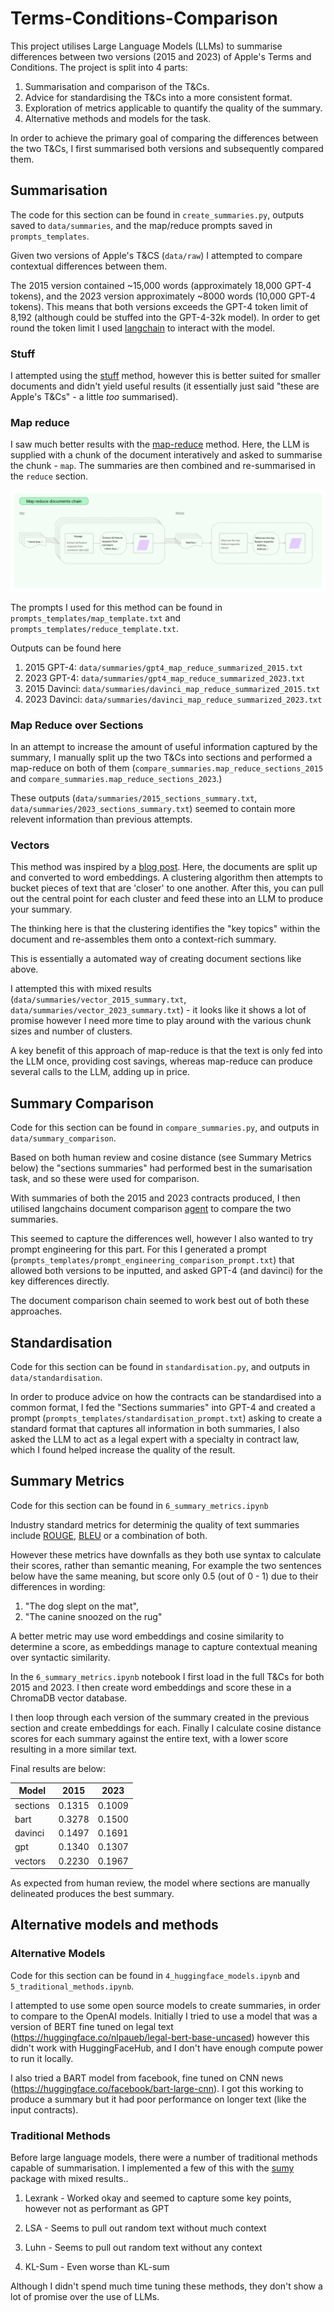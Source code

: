 # Terms-Conditions-Comparison
This project utilises Large Language Models (LLMs) to summarise differences between two versions (2015 and 2023) of Apple's Terms and Conditions. 
The project is split into 4 parts:
1. Summarisation and comparison of the T&Cs.
2. Advice for standardising the T&Cs into a more consistent format.
3. Exploration of metrics applicable to quantify the quality of the summary.
4. Alternative methods and models for the task.

In order to achieve the primary goal of comparing the differences between the two T&Cs, I first summarised both versions and subsequently compared them.

## Summarisation 
The code for this section can be found in `create_summaries.py`, outputs saved to `data/summaries`, and the map/reduce prompts saved in `prompts_templates`.

Given two versions of Apple's T&CS (`data/raw`) I attempted to compare contextual differences between them. 

The 2015 version contained ~15,000 words (approximately 18,000 GPT-4 tokens), and the 2023 version approximately ~8000 words (10,000 GPT-4 tokens). This means that both versions exceeds the GPT-4 token limit of 8,192 (although could be stuffed into the GPT-4-32k model).
In order to get round the token limit I used [langchain](https://python.langchain.com/docs/get_started/introduction) to interact with the model. 

### Stuff

I attempted using the [stuff](https://python.langchain.com/docs/modules/chains/document/stuff) method, however this is better suited for smaller documents and didn't yield useful results (it essentially just said "these are Apple's T&Cs" - a little *too* summarised).

### Map reduce

I saw much better results with the [map-reduce](https://python.langchain.com/docs/modules/chains/document/map_reduce) method. Here, the LLM is supplied with a chunk of the document interatively and asked to summarise the chunk - `map`. The summaries are then combined and re-summarised in the `reduce` section. 


![map_reduce fig](./readme_figs/map_reduce.jpeg)


The prompts I used for this method can be found in  `prompts_templates/map_template.txt` and `prompts_templates/reduce_template.txt`.

Outputs can be found here
1. 2015 GPT-4: `data/summaries/gpt4_map_reduce_summarized_2015.txt`
2. 2023 GPT-4: `data/summaries/gpt4_map_reduce_summarized_2023.txt`
3. 2015 Davinci: `data/summaries/davinci_map_reduce_summarized_2015.txt`
4. 2023 Davinci: `data/summaries/davinci_map_reduce_summarized_2023.txt`

### Map Reduce over Sections
In an attempt to increase the amount of useful information captured by the summary, I manually split up the two T&Cs into sections and performed a map-reduce on both of them (`compare_summaries.map_reduce_sections_2015` and `compare_summaries.map_reduce_sections_2023`.) 

These outputs (`data/summaries/2015_sections_summary.txt`, `data/summaries/2023_sections_summary.txt`) seemed to contain more relevent information than previous attempts. 


### Vectors
This method was inspired by a [blog post](https://pashpashpash.substack.com/p/tackling-the-challenge-of-document). 
Here, the documents are split up and converted to word embeddings. A clustering algorithm then attempts to bucket pieces of text that are 'closer' to one another. After this, you can pull out the central point for each cluster and feed these into an LLM to produce your summary. 

The thinking here is that the clustering identifies the "key topics" within the document and re-assembles them onto a context-rich summary. 

This is essentially a automated way of creating document sections like above. 

I attempted this with mixed results (`data/summaries/vector_2015_summary.txt`, `data/summaries/vector_2023_summary.txt`) - it looks like it shows a lot of promise however I need more time to play around with the various chunk sizes and number of clusters. 

A key benefit of this approach of map-reduce is that the text is only fed into the LLM once, providing cost savings, whereas map-reduce can produce several calls to the LLM, adding up in price. 


## Summary Comparison
Code for this section can be found in `compare_summaries.py`, and outputs in `data/summary_comparison`. 

Based on both human review and cosine distance (see Summary Metrics below) the "sections summaries" had performed best in the sumarisation task, and so these were used for comparison. 

With summaries of both the 2015 and 2023 contracts produced, I then utilised langchains document comparison [agent](https://python.langchain.com/docs/integrations/toolkits/document_comparison_toolkit) to compare the two summaries. 


This seemed to capture the differences well, however I also wanted to try prompt engineering for this part. For this I generated a prompt (`prompts_templates/prompt_engineering_comparison_prompt.txt`) that allowed both versions to be inputted, and asked GPT-4 (and davinci) for the key differences directly. 

The document comparison chain seemed to work best out of both these approaches. 

## Standardisation

Code for this section can be found in `standardisation.py`, and outputs in `data/standardisation`.

In order to produce advice on how the contracts can be standardised into a common format, I fed the "Sections summaries" into GPT-4 and created a prompt (`prompts_templates/standardisation_prompt.txt`) asking to create a standard format that captures all information in both summaries, I also asked the LLM to act as a legal expert with a specialty in contract law, which I found helped increase the quality of the result. 

## Summary Metrics
Code for this section can be found in ```6_summary_metrics.ipynb```

Industry standard metrics for determinig the quality of text summaries include [ROUGE](https://en.wikipedia.org/wiki/ROUGE_(metric)), [BLEU](https://en.wikipedia.org/wiki/BLEU) or a combination of both.

However these metrics have downfalls as they both use syntax to calculate their scores, rather than semantic meaning, 
For example the two sentences below have the same meaning, but score only 0.5 (out of 0 - 1) due to their differences in wording:
1. "The dog slept on the mat", 
2. "The canine snoozed on the rug"

A better metric may use word embeddings and cosine similarity to determine a score, as embeddings manage to capture contextual meaning over syntactic similarity. 

In the ```6_summary_metrics.ipynb``` notebook I first load in the full T&Cs for both 2015 and 2023. I then create word embeddings and score these in a ChromaDB vector database. 

I then loop through each version of the summary created in the previous section and create embeddings for each. 
Finally I calculate cosine distance scores for each summary against the entire text, with a lower score resulting in a more similar text. 

Final results are below:

| Model           | 2015         | 2023         |
| --------------- | ------------ | ------------ |
| sections        | 0.1315       | 0.1009       |
| bart            | 0.3278       | 0.1500       |
| davinci         | 0.1497       | 0.1691       |
| gpt             | 0.1340       | 0.1307       |
| vectors         | 0.2230       | 0.1967       |

As expected from human review, the model where sections are manually delineated produces the best summary. 

## Alternative models and methods
### Alternative Models

Code for this section can be found in `4_huggingface_models.ipynb` and `5_traditional_methods.ipynb`. 

I attempted to use some open source models to create summaries, in order to compare to the OpenAI models. Initially I tried to use a model that was a version of BERT fine tuned on legal text (https://huggingface.co/nlpaueb/legal-bert-base-uncased) however this didn't work with HuggingFaceHub, and I don't have enough compute power to run it locally. 

I also tried a BART model from facebook, fine tuned on CNN news (https://huggingface.co/facebook/bart-large-cnn). I got this working to produce a summary but it had poor performance on longer text (like the input contracts).

### Traditional Methods
Before large language models, there were a number of traditional methods capable of summarisation. I implemented a few of this with the [sumy](https://miso-belica.github.io/sumy/) package with mixed results..

1. Lexrank - Worked okay and seemed to capture some key points, however not as performant as GPT

2. LSA - Seems to pull out random text without much context

3. Luhn - Seems to pull out random text without any context

4. KL-Sum - Even worse than KL-sum

Although I didn't spend much time tuning these methods, they don't show a lot of promise over the use of LLMs. 